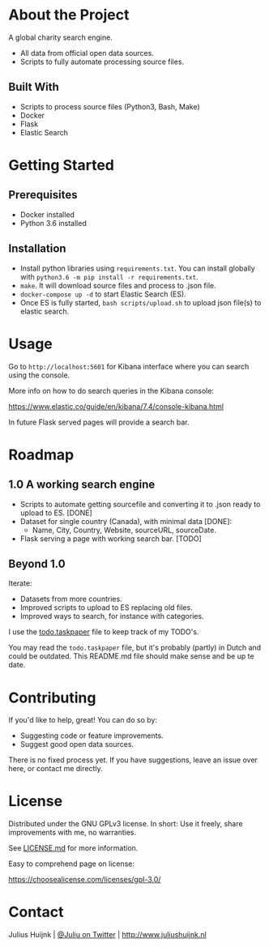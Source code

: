 # About the Project
A global charity search engine.

- All data from official open data sources.
- Scripts to fully automate processing source files.

## Built With

- Scripts to process source files (Python3, Bash, Make)
- Docker
- Flask 
- Elastic Search

# Getting Started
## Prerequisites

- Docker installed
- Python 3.6 installed

## Installation

- Install python libraries using `requirements.txt`. You can install globally with `python3.6 -m pip install -r requirements.txt`.
- `make`. It will download source files and process to .json file.
- `docker-compose up -d` to start Elastic Search (ES).
- Once ES is fully started, `bash scripts/upload.sh` to upload json file(s) to elastic search.

# Usage

Go to `http://localhost:5601` for Kibana interface where you can search using the console. 

More info on how to do search queries in the Kibana console: 

https://www.elastic.co/guide/en/kibana/7.4/console-kibana.html 

In future Flask served pages will provide a search bar.

# Roadmap

## 1.0 A working search engine

- Scripts to automate getting sourcefile and converting it to .json ready to upload to ES. [DONE]
- Dataset for single country (Canada), with minimal data [DONE]:
    - Name, City, Country, Website, sourceURL, sourceDate.
- Flask serving a page with working search bar. [TODO]

## Beyond 1.0

Iterate:
- Datasets from more countries.
- Improved scripts to upload to ES replacing old files.
- Improved ways to search, for instance with categories.

I use the [todo.taskpaper](todo.taskpaper) file to keep track of my TODO's. 

You may read the `todo.taskpaper` file, but it's probably (partly) in Dutch and could be outdated. This README.md file should make sense and be up te date.
 
# Contributing

If you'd like to help, great! You can do so by:

- Suggesting code or feature improvements.
- Suggest good open data sources.

There is no fixed process yet. If you have suggestions, leave an issue over here, or contact me directly.

# License

Distributed under the GNU GPLv3 license.  In short: Use it freely, share improvements with me, no warranties.

See [LICENSE.md](LICENSE.md) for more information.

Easy to comprehend page on license:

https://choosealicense.com/licenses/gpl-3.0/

# Contact

Julius Huijnk | [@Juliu on Twitter](https://www.twitter.com/juliu) | http://www.juliushuijnk.nl

